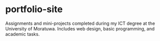 # portfolio-site
Assignments and mini-projects completed during my ICT degree at the University of Moratuwa. Includes web design, basic programming, and academic tasks.
